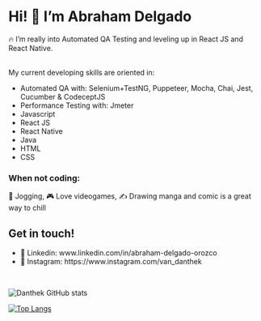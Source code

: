 <h1>Hi! 👋  I’m Abraham Delgado </h1>
<div>
 🔥 I’m really into Automated QA Testing and leveling up in React JS and React Native. <br><br>
  <p>My current developing skills are oriented in: </p>
  <ul>
    <li> Automated QA with: Selenium+TestNG, Puppeteer, Mocha, Chai, Jest, Cucumber & CodeceptJS </li>
    <li> Performance Testing with: Jmeter </li>
    <li> Javascript </li>
    <li> React JS </li>
     <li>React Native </li>
     <li>Java</li>
     <li>HTML </li>
    <li> CSS  </li>
  </ul>

  <h3> When not coding: </h3>
  <p>🏃 Jogging, 🎮 Love videogames, ✍️ Drawing manga and comic is a great way to chill </p>

   <h2> Get in touch! </h2>
   <ul>
    <li> 💼 Linkedin: www.linkedin.com/in/abraham-delgado-orozco </li>
    <li> 📸 Instagram: https://www.instagram.com/van_danthek </li>   
   </ul>
</div>

<br>


![Danthek GitHub stats](https://github-readme-stats.vercel.app/api?username=danthek&show_icons=true&theme=monokai  )
<br>

[![Top Langs](https://github-readme-stats.vercel.app/api/top-langs/?username=danthek&layout=compact)](https://github.com/danthek/github-readme-stats)


<!---
danthek/danthek is a ✨ special ✨ repository because its `README.md` (this file) appears on your GitHub profile.
You can click the Preview link to take a look at your changes.
--->
